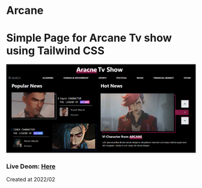 # Arcane

# Simple Page for Arcane Tv show using Tailwind CSS
![Image Preview](https://github.com/Nuf1i/arcane-page/blob/main/twt-img/preview.png)
### Live Deom: [Here](https://aracne-nufe-n2.netlify.app/)
Created at 2022/02

